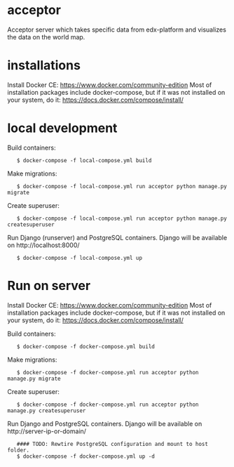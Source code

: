 # acceptor

Acceptor server which takes specific data from edx-platform and visualizes the data on the world map.

# installations

Install Docker CE: https://www.docker.com/community-edition
Most of installation packages include docker-compose, but if it was not installed on your system, do it: https://docs.docker.com/compose/install/

# local development

Build containers:

``` 
   $ docker-compose -f local-compose.yml build
```

Make migrations:

```
   $ docker-compose -f local-compose.yml run acceptor python manage.py migrate
```

Create superuser:

```
   $ docker-compose -f local-compose.yml run acceptor python manage.py createsuperuser
```

Run Django (runserver) and PostgreSQL containers. Django will be available on http://localhost:8000/
```
   $ docker-compose -f local-compose.yml up
```

# Run on server

Install Docker CE: https://www.docker.com/community-edition
Most of installation packages include docker-compose, but if it was not installed on your system, do it: https://docs.docker.com/compose/install/

Build containers:

``` 
   $ docker-compose -f docker-compose.yml build
```

Make migrations:

```
   $ docker-compose -f docker-compose.yml run acceptor python manage.py migrate
```

Create superuser:

```
   $ docker-compose -f docker-compose.yml run acceptor python manage.py createsuperuser
```

Run Django and PostgreSQL containers. Django will be available on http://server-ip-or-domain/

```
   #### TODO: Rewtire PostgreSQL configuration and mount to host folder.
   $ docker-compose -f docker-compose.yml up -d

```